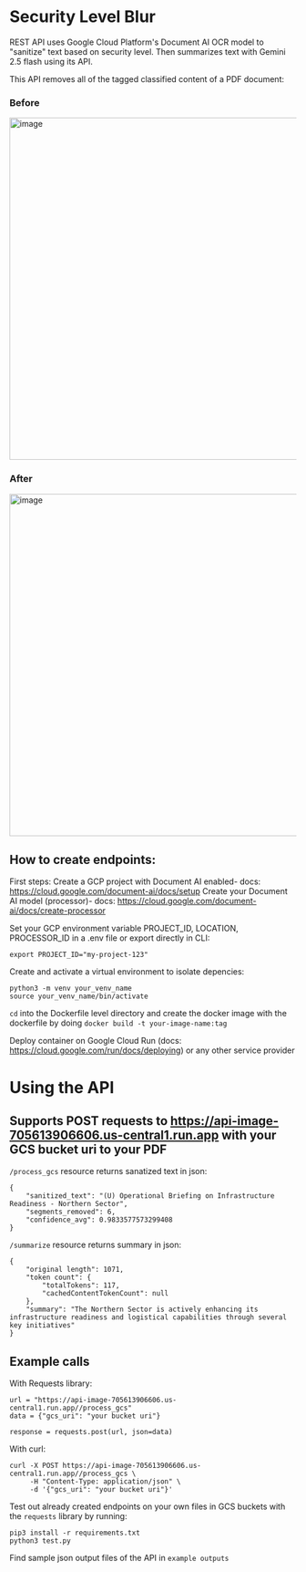 # Security Level Blur

REST API uses Google Cloud Platform's Document AI OCR model to "sanitize" text based on security level. Then summarizes text with Gemini 2.5 flash using its API.


This API removes all of the tagged classified content of a PDF document:
### Before
<img height="600" alt="image" src="https://github.com/user-attachments/assets/05230181-4aa9-41aa-a790-e5b74f8d3243" />

### After
<img height="600" alt="image" src="https://github.com/user-attachments/assets/a3a41645-906a-488e-a5b2-f1087ddfb786" />


## How to create endpoints:

First steps:
Create a GCP project with Document AI enabled- docs: https://cloud.google.com/document-ai/docs/setup
Create your Document AI model (processor)- docs: https://cloud.google.com/document-ai/docs/create-processor
   
Set your GCP environment variable PROJECT_ID, LOCATION, PROCESSOR_ID in a .env file or export directly in CLI:
```
export PROJECT_ID="my-project-123"
```

Create and activate a virtual environment to isolate depencies:
```
python3 -m venv your_venv_name
source your_venv_name/bin/activate
```

`cd` into the Dockerfile level directory and create the docker image with the dockerfile by doing `docker build -t your-image-name:tag`

Deploy container on Google Cloud Run (docs: https://cloud.google.com/run/docs/deploying) or any other service provider

# Using the API

## Supports POST requests to https://api-image-705613906606.us-central1.run.app with your GCS bucket uri to your PDF

`/process_gcs` resource returns sanatized text in json:
```
{
    "sanitized_text": "(U) Operational Briefing on Infrastructure Readiness - Northern Sector",
    "segments_removed": 6,
    "confidence_avg": 0.9833577573299408
}
```

`/summarize` resource returns summary in json:
```
{
    "original length": 1071,
    "token count": {
        "totalTokens": 117,
        "cachedContentTokenCount": null
    },
    "summary": "The Northern Sector is actively enhancing its infrastructure readiness and logistical capabilities through several key initiatives"
}
```
## Example calls
With Requests library:
```
url = "https://api-image-705613906606.us-central1.run.app//process_gcs"
data = {"gcs_uri": "your bucket uri"}

response = requests.post(url, json=data)
```

With curl:
```
curl -X POST https://api-image-705613906606.us-central1.run.app//process_gcs \
     -H "Content-Type: application/json" \
     -d '{"gcs_uri": "your bucket uri"}'
```

Test out already created endpoints on your own files in GCS buckets with the `requests` library by running:
```
pip3 install -r requirements.txt
python3 test.py
```


Find sample json output files of the API in `example outputs`


